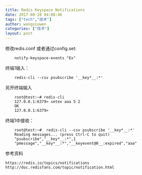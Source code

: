 ```yaml
---
title: Redis Keyspace Notifications
date: 2017-08-28 04:08:46
tags: ["tech","技术"]
author: wangxiuwen
categories: ["技术"]
layout: post
---
```


修改redis.conf 或者通过config.set:

		notify-keyspace-events "Ex"

终端1输入：

		redis-cli --csv psubscribe '__key*__:*'
		
另开终端输入

		root@test:~# redis-cli
		127.0.0.1:6379> setex aaa 5 2
		OK
		127.0.0.1:6379> 

终端1中接收：


		root@test:~#  redis-cli --csv psubscribe '__key*__:*'
		Reading messages... (press Ctrl-C to quit)
		"psubscribe","__key*__:*",1
		"pmessage","__key*__:*","__keyevent@0__:expired","aaa"
		

参考资料

	https://redis.io/topics/notifications
	http://doc.redisfans.com/topic/notification.html